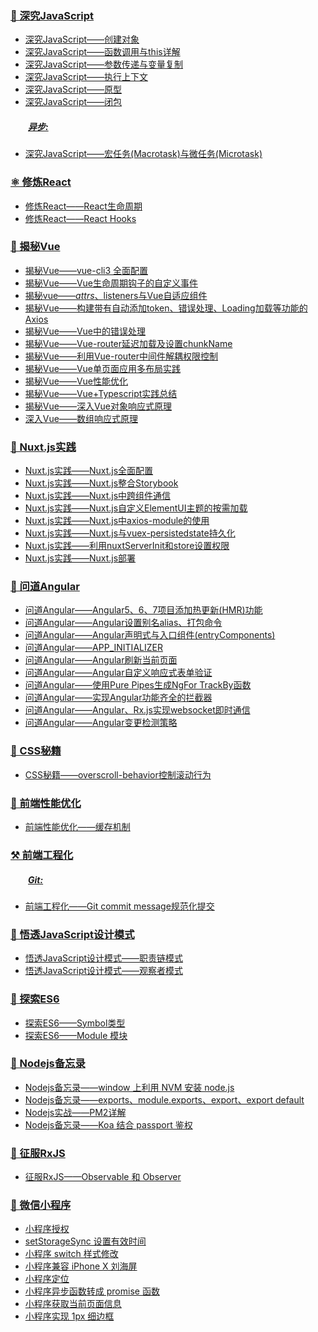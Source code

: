 ### [🍓 深究JavaScript](https://github.com/staven630/blog/tree/master/%E6%B7%B1%E7%A9%B6JavaScript)

* [深究JavaScript——创建对象](https://github.com/staven630/blog/blob/master/%E6%B7%B1%E7%A9%B6JavaScript/%E6%B7%B1%E7%A9%B6JavaScript%E2%80%94%E2%80%94%E5%88%9B%E5%BB%BA%E5%AF%B9%E8%B1%A1.md)
* [深究JavaScript——函数调用与this详解](https://github.com/staven630/advanced-ninja/blob/master/%E6%B7%B1%E7%A9%B6JavaScript/%E6%B7%B1%E7%A9%B6JavaScript%E2%80%94%E2%80%94%E5%87%BD%E6%95%B0%E8%B0%83%E7%94%A8%E4%B8%8Ethis%E8%AF%A6%E8%A7%A3.md)
* [深究JavaScript——参数传递与变量复制](https://github.com/staven630/advanced-ninja/blob/master/%E6%B7%B1%E7%A9%B6JavaScript/%E6%B7%B1%E7%A9%B6JavaScript%E2%80%94%E2%80%94%E5%8F%82%E6%95%B0%E4%BC%A0%E9%80%92%E4%B8%8E%E5%8F%98%E9%87%8F%E5%A4%8D%E5%88%B6.md)
* [深究JavaScript——执行上下文](https://github.com/staven630/blog/blob/master/%E6%B7%B1%E7%A9%B6JavaScript/%E6%B7%B1%E7%A9%B6JavaScript%E2%80%94%E2%80%94%E6%89%A7%E8%A1%8C%E4%B8%8A%E4%B8%8B%E6%96%87.md)
* [深究JavaScript——原型](https://github.com/staven630/blog/blob/master/%E6%B7%B1%E7%A9%B6JavaScript/%E6%B7%B1%E7%A9%B6JavaScript%E2%80%94%E2%80%94%E5%8E%9F%E5%9E%8B.md)
* [深究JavaScript——闭包](https://github.com/staven630/blog/blob/master/%E6%B7%B1%E7%A9%B6JavaScript/%E6%B7%B1%E7%A9%B6JavaScript%E2%80%94%E2%80%94%E9%97%AD%E5%8C%85.md)

##### &emsp;&emsp;[异步:](https://github.com/staven630/blog/tree/master/%E6%B7%B1%E7%A9%B6JavaScript/%E5%BC%82%E6%AD%A5)
* [深究JavaScript——宏任务(Macrotask)与微任务(Microtask)](https://github.com/staven630/blog/blob/master/%E6%B7%B1%E7%A9%B6JavaScript/%E5%BC%82%E6%AD%A5/%E5%AE%8F%E4%BB%BB%E5%8A%A1(Macrotask)%E4%B8%8E%E5%BE%AE%E4%BB%BB%E5%8A%A1(Microtask).md)

### [⚛️ 修炼React](https://github.com/staven630/blog/tree/master/%E4%BF%AE%E7%82%BCReact)

* [修炼React——React生命周期](https://github.com/staven630/blog/tree/master/%E4%BF%AE%E7%82%BCReact/React%E7%94%9F%E5%91%BD%E5%91%A8%E6%9C%9F.md)
* [修炼React——React Hooks](https://github.com/staven630/blog/tree/master/%E4%BF%AE%E7%82%BCReact/React%20Hooks.md)

### [🔰 揭秘Vue](https://github.com/staven630/blog/tree/master/%E6%8F%AD%E7%A7%98vue)

* [揭秘Vue——vue-cli3 全面配置](https://github.com/staven630/vue-cli3-config)
* [揭秘Vue——Vue生命周期钩子的自定义事件](https://github.com/staven630/blog/blob/master/%E6%8F%AD%E7%A7%98vue/%E6%8F%AD%E7%A7%98vue%E2%80%94%E2%80%94Vue%E7%94%9F%E5%91%BD%E5%91%A8%E6%9C%9F%E9%92%A9%E5%AD%90%E7%9A%84%E8%87%AA%E5%AE%9A%E4%B9%89%E4%BA%8B%E4%BB%B6.md)
* [揭秘vue——$attrs、$listeners与Vue自适应组件](https://github.com/staven630/blog/blob/master/%E6%8F%AD%E7%A7%98vue/%E6%8F%AD%E7%A7%98vue%E2%80%94%E2%80%94$attrs%E3%80%81$listeners%E4%B8%8EVue%E8%87%AA%E9%80%82%E5%BA%94%E7%BB%84%E4%BB%B6.md)
* [揭秘Vue——构建带有自动添加token、错误处理、Loading加载等功能的Axios](https://github.com/staven630/blog/blob/master/%E6%8F%AD%E7%A7%98vue/%E6%8F%AD%E7%A7%98Vue%E2%80%94%E2%80%94%E6%9E%84%E5%BB%BA%E5%B8%A6%E6%9C%89%E8%87%AA%E5%8A%A8%E6%B7%BB%E5%8A%A0token%E3%80%81%E9%94%99%E8%AF%AF%E5%A4%84%E7%90%86%E3%80%81Loading%E5%8A%A0%E8%BD%BD%E7%AD%89%E5%8A%9F%E8%83%BD%E7%9A%84Axios.md)
* [揭秘Vue——Vue中的错误处理](https://github.com/staven630/blog/blob/master/%E6%8F%AD%E7%A7%98vue/%E6%8F%AD%E7%A7%98vue%E2%80%94%E2%80%94Vue%E4%B8%AD%E7%9A%84%E9%94%99%E8%AF%AF%E5%A4%84%E7%90%86.md)
* [揭秘Vue——Vue-router延迟加载及设置chunkName](https://github.com/staven630/blog/blob/master/%E6%8F%AD%E7%A7%98vue/%E6%8F%AD%E7%A7%98vue%E2%80%94%E2%80%94vue-router%E5%BB%B6%E8%BF%9F%E5%8A%A0%E8%BD%BD%E5%8F%8A%E8%AE%BE%E7%BD%AEchunkName.md)
* [揭秘Vue——利用Vue-router中间件解耦权限控制](https://github.com/staven630/blog/blob/master/%E6%8F%AD%E7%A7%98vue/%E6%8F%AD%E7%A7%98vue%E2%80%94%E2%80%94%E5%88%A9%E7%94%A8vue-router%E4%B8%AD%E9%97%B4%E4%BB%B6%E8%A7%A3%E8%80%A6%E6%9D%83%E9%99%90%E6%8E%A7%E5%88%B6.md)
* [揭秘Vue——Vue单页面应用多布局实践](https://github.com/staven630/blog/blob/master/%E6%8F%AD%E7%A7%98vue/%E6%8F%AD%E7%A7%98vue%E2%80%94%E2%80%94Vue%E5%8D%95%E9%A1%B5%E9%9D%A2%E5%BA%94%E7%94%A8%E5%A4%9A%E5%B8%83%E5%B1%80%E5%AE%9E%E8%B7%B5.md)
* [揭秘Vue——Vue性能优化](https://github.com/staven630/blog/blob/master/%E6%8F%AD%E7%A7%98vue/%E6%8F%AD%E7%A7%98vue%E2%80%94%E2%80%94Vue%E6%80%A7%E8%83%BD%E4%BC%98%E5%8C%96.md)
* [揭秘Vue——Vue+Typescript实践总结](https://github.com/staven630/blog/blob/master/%E6%8F%AD%E7%A7%98vue/%E6%8F%AD%E7%A7%98vue%E2%80%94%E2%80%94Vue%2BTypescript%E5%AE%9E%E8%B7%B5%E6%80%BB%E7%BB%93.md)
* [揭秘Vue——深入Vue对象响应式原理](https://github.com/staven630/blog/blob/master/%E6%8F%AD%E7%A7%98vue/%E6%8F%AD%E7%A7%98vue%E2%80%94%E2%80%94%E6%B7%B1%E5%85%A5Vue%E5%AF%B9%E8%B1%A1%E5%93%8D%E5%BA%94%E5%BC%8F%E5%8E%9F%E7%90%86.md)
* [深入Vue——数组响应式原理](https://github.com/staven630/blog/blob/master/%E6%8F%AD%E7%A7%98vue/%E6%8F%AD%E7%A7%98vue%E2%80%94%E2%80%94%E6%B7%B1%E5%85%A5Vue%E6%95%B0%E7%BB%84%E5%93%8D%E5%BA%94%E5%BC%8F%E5%8E%9F%E7%90%86.md)

### [🍋 Nuxt.js实践](https://github.com/staven630/blog/tree/master/Nuxt.js%E5%AE%9E%E8%B7%B5)

- [Nuxt.js实践——Nuxt.js全面配置](https://github.com/staven630/nuxt-config)
- [Nuxt.js实践——Nuxt.js整合Storybook](https://github.com/staven630/blog/blob/master/Nuxt.js%E5%AE%9E%E8%B7%B5/Nuxt.js%E5%AE%9E%E8%B7%B5%E2%80%94%E2%80%94Nuxt.js%E6%95%B4%E5%90%88Storybook.md)
- [Nuxt.js实践——Nuxt.js中跨组件通信](https://github.com/staven630/blog/blob/master/Nuxt.js%E5%AE%9E%E8%B7%B5/Nuxt.js%E5%AE%9E%E8%B7%B5%E2%80%94%E2%80%94Nuxt.js%E4%B8%AD%E8%B7%A8%E7%BB%84%E4%BB%B6%E9%80%9A%E4%BF%A1.md)
- [Nuxt.js实践——Nuxt.js自定义ElementUI主题的按需加载](https://github.com/staven630/blog/blob/master/Nuxt.js%E5%AE%9E%E8%B7%B5/Nuxt.js%E5%AE%9E%E8%B7%B5%E2%80%94%E2%80%94Nuxt.js%E8%87%AA%E5%AE%9A%E4%B9%89ElementUI%E4%B8%BB%E9%A2%98%E7%9A%84%E6%8C%89%E9%9C%80%E5%8A%A0%E8%BD%BD.md)
- [Nuxt.js实践——Nuxt.js中axios-module的使用](https://github.com/staven630/blog/blob/master/Nuxt.js%E5%AE%9E%E8%B7%B5/Nuxt.js%E5%AE%9E%E8%B7%B5%E2%80%94%E2%80%94Nuxt.js%E4%B8%ADaxios-module%E7%9A%84%E4%BD%BF%E7%94%A8.md)
- [Nuxt.js实践——Nuxt.js与vuex-persistedstate持久化](https://github.com/staven630/blog/blob/master/Nuxt.js%E5%AE%9E%E8%B7%B5/Nuxt.js%E5%AE%9E%E8%B7%B5%E2%80%94%E2%80%94Nuxt.js%E4%B8%8Evuex-persistedstate%E6%8C%81%E4%B9%85%E5%8C%96.md)
- [Nuxt.js实践——利用nuxtServerInit和store设置权限](https://github.com/staven630/blog/blob/master/Nuxt.js%E5%AE%9E%E8%B7%B5/Nuxt.js%E5%AE%9E%E8%B7%B5%E2%80%94%E2%80%94%E5%88%A9%E7%94%A8nuxtServerInit%E5%92%8Cstore%E8%AE%BE%E7%BD%AE%E6%9D%83%E9%99%90.md)
- [Nuxt.js实践——Nuxt.js部署](https://github.com/staven630/blog/blob/master/Nuxt.js%E5%AE%9E%E8%B7%B5/Nuxt.js%E5%AE%9E%E8%B7%B5%E2%80%94%E2%80%94Nuxt.js%E9%83%A8%E7%BD%B2.md)

### [🍎 问道Angular](https://github.com/staven630/blog/tree/master/%E9%97%AE%E9%81%93Angular)

* [问道Angular——Angular5、6、7项目添加热更新(HMR)功能](https://github.com/staven630/blog/blob/master/%E9%97%AE%E9%81%93Angular/%E9%97%AE%E9%81%93Angular%E2%80%94%E2%80%94Angular5%E3%80%816%E3%80%817%E9%A1%B9%E7%9B%AE%E6%B7%BB%E5%8A%A0%E7%83%AD%E6%9B%B4%E6%96%B0(HMR)%E5%8A%9F%E8%83%BD.md)
* [问道Angular——Angular设置别名alias、打包命令](https://github.com/staven630/blog/blob/master/%E9%97%AE%E9%81%93Angular/%E9%97%AE%E9%81%93Angular%E2%80%94%E2%80%94Angular%E8%AE%BE%E7%BD%AE%E5%88%AB%E5%90%8Dalias%E3%80%81%E6%89%93%E5%8C%85%E5%91%BD%E4%BB%A4.md)
* [问道Angular——Angular声明式与入口组件(entryComponents)](https://github.com/staven630/blog/blob/master/%E9%97%AE%E9%81%93Angular/%E9%97%AE%E9%81%93Angular%E2%80%94%E2%80%94Angular%E5%A3%B0%E6%98%8E%E5%BC%8F%E4%B8%8E%E5%85%A5%E5%8F%A3%E7%BB%84%E4%BB%B6(entryComponents).md)
* [问道Angular——APP_INITIALIZER](https://github.com/staven630/blog/blob/master/%E9%97%AE%E9%81%93Angular/%E9%97%AE%E9%81%93Angular%E2%80%94%E2%80%94APP_INITIALIZER.md)
* [问道Angular——Angular刷新当前页面](https://github.com/staven630/blog/blob/master/%E9%97%AE%E9%81%93Angular/%E9%97%AE%E9%81%93Angular%E2%80%94%E2%80%94Angular%E5%88%B7%E6%96%B0%E5%BD%93%E5%89%8D%E9%A1%B5%E9%9D%A2.md)
* [问道Angular——Angular自定义响应式表单验证](https://github.com/staven630/blog/blob/master/%E9%97%AE%E9%81%93Angular/%E9%97%AE%E9%81%93Angular%E2%80%94%E2%80%94Angular%E8%87%AA%E5%AE%9A%E4%B9%89%E5%93%8D%E5%BA%94%E5%BC%8F%E8%A1%A8%E5%8D%95%E9%AA%8C%E8%AF%81.md)
* [问道Angular——使用Pure Pipes生成NgFor TrackBy函数](https://github.com/staven630/blog/blob/master/%E9%97%AE%E9%81%93Angular/%E9%97%AE%E9%81%93Angular%E2%80%94%E2%80%94%E4%BD%BF%E7%94%A8Pure%20Pipes%E7%94%9F%E6%88%90NgFor%20TrackBy%E5%87%BD%E6%95%B0.md)
* [问道Angular——实现Angular功能齐全的拦截器](https://github.com/staven630/blog/blob/master/%E9%97%AE%E9%81%93Angular/%E9%97%AE%E9%81%93Angular%E2%80%94%E2%80%94%E5%AE%9E%E7%8E%B0Angular%E5%8A%9F%E8%83%BD%E9%BD%90%E5%85%A8%E7%9A%84%E6%8B%A6%E6%88%AA%E5%99%A8.md)
* [问道Angular——Angular、Rx.js实现websocket即时通信](https://github.com/staven630/blog/blob/master/%E9%97%AE%E9%81%93Angular/%E9%97%AE%E9%81%93Angular%E2%80%94%E2%80%94Angular%E3%80%81Rx.js%E5%AE%9E%E7%8E%B0websocket%E5%8D%B3%E6%97%B6%E9%80%9A%E4%BF%A1.md)
* [问道Angular——Angular变更检测策略](https://github.com/staven630/blog/blob/master/%E9%97%AE%E9%81%93Angular/%E9%97%AE%E9%81%93Angular%E2%80%94%E2%80%94Angular%E5%8F%98%E6%9B%B4%E6%A3%80%E6%B5%8B%E7%AD%96%E7%95%A5(Check%20Detection%20Strategy).md)


### [💝 CSS秘籍](https://github.com/staven630/blog/tree/master/CSS%E7%A7%98%E7%B1%8D)

* [CSS秘籍——overscroll-behavior控制滚动行为](https://github.com/staven630/blog/tree/master/CSS秘籍/overscroll-behavior控制滚动行为.md)

### [🍭 前端性能优化](https://github.com/staven630/blog/tree/master/%E5%89%8D%E7%AB%AF%E6%80%A7%E8%83%BD%E4%BC%98%E5%8C%96)

* [前端性能优化——缓存机制](https://github.com/staven630/blog/tree/master/%E5%89%8D%E7%AB%AF%E6%80%A7%E8%83%BD%E4%BC%98%E5%8C%96/%E5%89%8D%E7%AB%AF%E7%BC%93%E5%AD%98%E6%9C%BA%E5%88%B6.md)

### [⚒️ 前端工程化](https://github.com/staven630/blog/blob/master/%E5%89%8D%E7%AB%AF%E5%B7%A5%E7%A8%8B%E5%8C%96)

##### &emsp;&emsp;[Git:](https://github.com/staven630/blog/blob/master/%E5%89%8D%E7%AB%AF%E5%B7%A5%E7%A8%8B%E5%8C%96/Git)
* [前端工程化——Git commit message规范化提交](https://github.com/staven630/blog/blob/master/%E5%89%8D%E7%AB%AF%E5%B7%A5%E7%A8%8B%E5%8C%96/Git/Git%20commit%20message%E8%A7%84%E8%8C%83%E5%8C%96%E6%8F%90%E4%BA%A4.md)

<!-- ### [🥂 前端实践](https://github.com/staven630/blog/tree/master/%E5%89%8D%E7%AB%AF%E5%AE%9E%E8%B7%B5)

##### &emsp;&emsp;[Handsontable:](https://github.com/staven630/blog/tree/master/%E5%89%8D%E7%AB%AF%E5%AE%9E%E8%B7%B5/Handsontable)
* [Handsontable-初始化](https://github.com/staven630/blog/tree/master/%E5%89%8D%E7%AB%AF%E5%AE%9E%E8%B7%B5/Handsontable/Handsontable-%E5%88%9D%E5%A7%8B%E5%8C%96.md)
* [Handsontable-数据源](https://github.com/staven630/blog/tree/master/前端实践/Handsontable/Handsontable-数据源.md) -->

### [🍉 悟透JavaScript设计模式](https://github.com/staven630/blog/tree/master/%E6%82%9F%E9%80%8FJavaScript%E8%AE%BE%E8%AE%A1%E6%A8%A1%E5%BC%8F)

- [悟透JavaScript设计模式——职责链模式](https://github.com/staven630/blog/blob/master/%E6%82%9F%E9%80%8FJavaScript%E8%AE%BE%E8%AE%A1%E6%A8%A1%E5%BC%8F/%E6%82%9F%E9%80%8FJavaScript%E8%AE%BE%E8%AE%A1%E6%A8%A1%E5%BC%8F%E2%80%94%E2%80%94%E8%81%8C%E8%B4%A3%E9%93%BE%E6%A8%A1%E5%BC%8F.md)
- [悟透JavaScript设计模式——观察者模式](https://github.com/staven630/blog/blob/master/%E6%82%9F%E9%80%8FJavaScript%E8%AE%BE%E8%AE%A1%E6%A8%A1%E5%BC%8F/%E6%82%9F%E9%80%8FJavaScript%E8%AE%BE%E8%AE%A1%E6%A8%A1%E5%BC%8F%E2%80%94%E2%80%94%E8%A7%82%E5%AF%9F%E8%80%85%E6%A8%A1%E5%BC%8F.md)

### [🍐 探索ES6](https://github.com/staven630/blog/tree/master/%E6%8E%A2%E7%B4%A2ES6)

- [探索ES6——Symbol类型](https://github.com/staven630/blog/blob/master/%E6%8E%A2%E7%B4%A2ES6/%E6%8E%A2%E7%B4%A2ES6%E2%80%94%E2%80%94Symbol%E7%B1%BB%E5%9E%8B.md)
- [探索ES6——Module 模块](https://github.com/staven630/blog/blob/master/%E6%8E%A2%E7%B4%A2ES6/%E6%8E%A2%E7%B4%A2ES6%E2%80%94%E2%80%94Module%E6%A8%A1%E5%9D%97.md)

### [🍏 Nodejs备忘录](https://github.com/staven630/blog/tree/master/Nodejs%E5%A4%87%E5%BF%98%E5%BD%95)

- [Nodejs备忘录——window 上利用 NVM 安装 node.js](https://github.com/staven630/blog/blob/master/Nodejs%E5%A4%87%E5%BF%98%E5%BD%95/window%E4%B8%8A%E5%88%A9%E7%94%A8NVM%E5%AE%89%E8%A3%85node.js.md)
- [Nodejs备忘录——exports、module.exports、export、export default](https://github.com/staven630/blog/blob/master/Nodejs%E5%A4%87%E5%BF%98%E5%BD%95/exports%E3%80%81module.exports%E3%80%81export%E3%80%81export%20default.md)
- [Nodejs实战——PM2详解](https://github.com/staven630/blog/tree/master/Nodejs%E5%AE%9E%E6%88%98%E2%80%94%E2%80%94PM2%E8%AF%A6%E8%A7%A3.md)
- [Nodejs备忘录——Koa 结合 passport 鉴权](https://github.com/staven630/blog/blob/master/Nodejs%E5%A4%87%E5%BF%98%E5%BD%95/Koa%E7%BB%93%E5%90%88passport%E9%89%B4%E6%9D%83.md)


### [🍉 征服RxJS](https://github.com/staven630/blog/tree/master/%E5%BE%81%E6%9C%8DRxJS)

- [征服RxJS——Observable 和 Observer](https://github.com/staven630/blog/blob/master/%E5%BE%81%E6%9C%8DRxJS/%E5%BE%81%E6%9C%8DRxJS%E2%80%94%E2%80%94Observable%E5%92%8CObserver.md)

### [🍇 微信小程序](https://github.com/staven630/blog/tree/master/%E5%BE%AE%E4%BF%A1%E5%B0%8F%E7%A8%8B%E5%BA%8F)

- [小程序授权](https://github.com/staven630/blog/tree/master/%E5%BE%AE%E4%BF%A1%E5%B0%8F%E7%A8%8B%E5%BA%8F/%E5%B0%8F%E7%A8%8B%E5%BA%8F%E6%8E%88%E6%9D%83.md)
- [setStorageSync 设置有效时间](https://github.com/staven630/blog/tree/master/%E5%BE%AE%E4%BF%A1%E5%B0%8F%E7%A8%8B%E5%BA%8F/setStorageSync%E8%AE%BE%E7%BD%AE%E6%9C%89%E6%95%88%E6%97%B6%E9%97%B4.md)
- [小程序 switch 样式修改](https://github.com/staven630/blog/tree/master/%E5%BE%AE%E4%BF%A1%E5%B0%8F%E7%A8%8B%E5%BA%8F/%E5%B0%8F%E7%A8%8B%E5%BA%8Fswitch%E6%A0%B7%E5%BC%8F%E4%BF%AE%E6%94%B9.md)
- [小程序兼容 iPhone X 刘海屏](https://github.com/staven630/blog/tree/master/%E5%BE%AE%E4%BF%A1%E5%B0%8F%E7%A8%8B%E5%BA%8F/%E5%B0%8F%E7%A8%8B%E5%BA%8F%E5%85%BC%E5%AE%B9iPhone%20X%E5%88%98%E6%B5%B7%E5%B1%8F.md)
- [小程序定位](https://github.com/staven630/blog/tree/master/%E5%BE%AE%E4%BF%A1%E5%B0%8F%E7%A8%8B%E5%BA%8F/%E5%B0%8F%E7%A8%8B%E5%BA%8F%E5%AE%9A%E4%BD%8D.md)
- [小程序异步函数转成 promise 函数](https://github.com/staven630/blog/tree/master/%E5%BE%AE%E4%BF%A1%E5%B0%8F%E7%A8%8B%E5%BA%8F/%E5%B0%8F%E7%A8%8B%E5%BA%8F%E5%BC%82%E6%AD%A5%E5%87%BD%E6%95%B0%E8%BD%AC%E6%88%90promise%E5%87%BD%E6%95%B0.md)
- [小程序获取当前页面信息](https://github.com/staven630/blog/tree/master/%E5%BE%AE%E4%BF%A1%E5%B0%8F%E7%A8%8B%E5%BA%8F/%E5%B0%8F%E7%A8%8B%E5%BA%8F%E8%8E%B7%E5%8F%96%E5%BD%93%E5%89%8D%E9%A1%B5%E9%9D%A2%E4%BF%A1%E6%81%AF.md)
- [小程序实现 1px 细边框](https://github.com/staven630/blog/tree/master/%E5%BE%AE%E4%BF%A1%E5%B0%8F%E7%A8%8B%E5%BA%8F/%E5%B0%8F%E7%A8%8B%E5%BA%8F%E5%AE%9E%E7%8E%B01px%E7%BB%86%E8%BE%B9%E6%A1%86.md)


